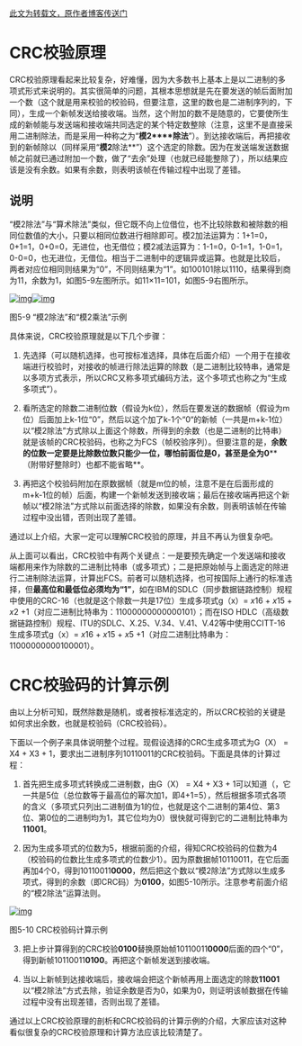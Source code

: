 [此文为转载文，原作者博客传送门](https://blog.51cto.com/winda/1063951)

# CRC校验原理

CRC校验原理看起来比较复杂，好难懂，因为大多数书上基本上是以二进制的多项式形式来说明的。其实很简单的问题，其根本思想就是先在要发送的帧后面附加一个数（这个就是用来校验的校验码，但要注意，这里的数也是二进制序列的，下同），生成一个新帧发送给接收端。当然，这个附加的数不是随意的，它要使所生成的新帧能与发送端和接收端共同选定的某个特定数整除（注意，这里不是直接采用二进制除法，而是采用一种称之为“**模2****除法**”）。到达接收端后，再把接收到的新帧除以（同样采用“**模2**除法**”）这个选定的除数。因为在发送端发送数据帧之前就已通过附加一个数，做了“去余”处理（也就已经能整除了），所以结果应该是没有余数。如果有余数，则表明该帧在传输过程中出现了差错。

## 说明

“模2除法”与“算术除法”类似，但它既不向上位借位，也不比较除数和被除数的相同位数值的大小，只要以相同位数进行相除即可。模2加法运算为：1+1=0，0+1=1，0+0=0，无进位，也无借位；模2减法运算为：1-1=0，0-1=1，1-0=1，0-0=0，也无进位，无借位。相当于二进制中的逻辑异或运算。也就是比较后，两者对应位相同则结果为“0”，不同则结果为“1”。如100101除以1110，结果得到商为11，余数为1，如图5-9左图所示。如11×11=101，如图5-9右图所示。

[![img](https://s4.51cto.com/attachment/201211/160713675.jpg)](https://s4.51cto.com/attachment/201211/160713675.jpg)[![img](https://s4.51cto.com/attachment/201211/160734195.jpg)](https://s4.51cto.com/attachment/201211/160734195.jpg)

图5-9 “模2除法”和“模2乘法”示例

 具体来说，CRC校验原理就是以下几个步骤：

1. 先选择（可以随机选择，也可按标准选择，具体在后面介绍）一个用于在接收端进行校验时，对接收的帧进行除法运算的除数（是二进制比较特串，通常是以多项方式表示，所以CRC又称多项式编码方法，这个多项式也称之为“生成多项式”）。

2. 看所选定的除数二进制位数（假设为k位），然后在要发送的数据帧（假设为m位）后面加上k-1位“0”，然后以这个加了k-1个“0“的新帧（一共是m+k-1位）以“模2除法”方式除以上面这个除数，所得到的余数（也是二进制的比特串）就是该帧的CRC校验码，也称之为FCS（帧校验序列）。但要注意的是，**余数的位数一定要是比除数位数只能少一位，哪怕前面位是****0****，甚至是全为0****（附带好整除时）也都不能省略**。

3. 再把这个校验码附加在原数据帧（就是m位的帧，注意不是在后面形成的m+k-1位的帧）后面，构建一个新帧发送到接收端；最后在接收端再把这个新帧以“模2除法”方式除以前面选择的除数，如果没有余数，则表明该帧在传输过程中没出错，否则出现了差错。

通过以上介绍，大家一定可以理解CRC校验的原理，并且不再认为很复杂吧。

从上面可以看出，CRC校验中有两个关键点：一是要预先确定一个发送端和接收端都用来作为除数的二进制比特串（或多项式）；二是把原始帧与上面选定的除进行二进制除法运算，计算出FCS。前者可以随机选择，也可按国际上通行的标准选择，但**最高位和最低位必须均为“****1****”**，如在IBM的SDLC（同步数据链路控制）规程中使用的CRC-16（也就是这个除数一共是17位）生成多项式g（x）= *x*16 + *x*15 + *x*2 +1（对应二进制比特串为：11000000000000101）；而在ISO HDLC（高级数据链路控制）规程、ITU的SDLC、X.25、V.34、V.41、V.42等中使用CCITT-16生成多项式g（x）= *x*16 + *x*15 + *x*5 +1（对应二进制比特串为：11000000000100001）。

#  CRC校验码的计算示例

由以上分析可知，既然除数是随机，或者按标准选定的，所以CRC校验的关键是如何求出余数，也就是校验码（CRC校验码）。

下面以一个例子来具体说明整个过程。现假设选择的CRC生成多项式为G（X） = X4 + X3 + 1，要求出二进制序列10110011的CRC校验码。下面是具体的计算过程：

1. 首先把生成多项式转换成二进制数，由G（X） = X4 + X3 + 1可以知道（，它一共是5位（总位数等于最高位的幂次加1，即4+1=5），然后根据多项式各项的含义（多项式只列出二进制值为1的位，也就是这个二进制的第4位、第3位、第0位的二进制均为1，其它位均为0）很快就可得到它的二进制比特串为**11001**。

2. 因为生成多项式的位数为5，根据前面的介绍，得知CRC校验码的位数为4（校验码的位数比生成多项式的位数少1）。因为原数据帧10110011，在它后面再加4个0，得到10110011**0000**，然后把这个数以“模2除法”方式除以生成多项式，得到的余数（即CRC码）为**0100**，如图5-10所示。注意参考前面介绍的“模2除法”运算法则。

[![img](https://s4.51cto.com/attachment/201211/160749471.jpg)](https://s4.51cto.com/attachment/201211/160749471.jpg)

图5-10 CRC校验码计算示例

3. 把上步计算得到的CRC校验**0100**替换原始帧10110011**0000**后面的四个“0”，得到新帧10110011**0100**。再把这个新帧发送到接收端。

4. 当以上新帧到达接收端后，接收端会把这个新帧再用上面选定的除数**11001**以“模2除法”方式去除，验证余数是否为0，如果为0，则证明该帧数据在传输过程中没有出现差错，否则出现了差错。

通过以上CRC校验原理的剖析和CRC校验码的计算示例的介绍，大家应该对这种看似很复杂的CRC校验原理和计算方法应该比较清楚了。